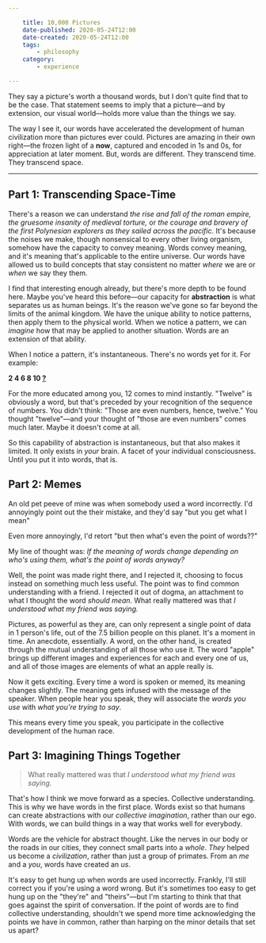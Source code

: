 ```yaml
---

    title: 10,000 Pictures
    date-published: 2020-05-24T12:00
    date-created: 2020-05-24T12:00
    tags:
        - philosophy
    category:
        - experience

---
```




They say a picture's worth a thousand words, but I don't quite find that to be the case. That statement seems to imply that a picture&mdash;and by extension, our visual world&mdash;holds more value than the things we say.

The way I see it, our words have accelerated the development of human civilization more than pictures ever could. Pictures are amazing in their own right&mdash;the frozen light of a **now**, captured and encoded in 1s and 0s, for appreciation at later moment. But, words are different. They transcend time. They transcend space.



---



## Part 1: Transcending Space-Time

There's a reason we can understand *the rise and fall of the roman empire, the gruesome insanity of medieval torture,* or *the courage and bravery of the first Polynesian explorers as they sailed across the pacific.* It's because the noises we make, though nonsensical to every other living organism, somehow have the capacity to convey meaning. Words convey meaning, and it's meaning that's applicable to the entire universe. Our words have allowed us to build concepts that stay consistent no matter *where* we are or *when* we say they them.

I find that interesting enough already, but there's more depth to be found here.  Maybe you've heard this before&mdash;our capacity for **abstraction** is what separates us as human beings. It's the reason we've gone so far beyond the limits of the animal kingdom. We have the unique ability to notice patterns, then apply them to the physical world. When we notice a pattern, we can *imagine* how that may be applied to another situation. Words are an extension of that ability.

When I notice a pattern, it's instantaneous. There's no words yet for it. For example:

**2  4  6  8  10  <u>?</u>**

For the more educated among you, 12 comes to mind instantly. "Twelve" is obviously a word, but that's preceded by your recognition of the sequence of numbers. You didn't think: "Those are even numbers, hence, twelve." You thought "twelve"&mdash;and your thought of "those are even numbers" comes much later. Maybe it doesn't come at all. 

So this capability of abstraction is instantaneous, but that also makes it limited. It only exists in *your* brain. A facet of your individual consciousness. Until you put it into words, that is.



## Part 2: Memes

An old pet peeve of mine was when somebody used a word incorrectly. I'd annoyingly point out the their mistake, and they'd say "but you get what I mean"

Even more annoyingly, I'd retort "but then what's even the point of words??"

My line of thought was: *If the meaning of words change depending on who's using them, what's the point of words anyway?* 

Well, the point was made right there, and I rejected it, choosing to focus instead on something much less useful. The point was to find common understanding with a friend. I rejected it out of dogma, an attachment to what I thought the word *should mean*. What really mattered was that *I understood what my friend was saying.*

Pictures, as powerful as they are, can only represent a single point of data in 1 person's life, out of the 7.5 billion people on this planet. It's a moment in time. An anecdote, essentially. A word, on the other hand, is created through the mutual understanding of all those who use it. The word "apple" brings up different images and experiences for each and every one of us, and all of those images are elements of what an apple really is.

Now it gets exciting. Every time a word is spoken or memed, its meaning changes slightly. The meaning gets infused with the message of the speaker. When people hear you speak, they will associate the *words you use* with *what you're trying to say*.

This means every time you speak, you participate in the collective development of the human race.



## Part 3: Imagining Things Together

> What really mattered was that *I understood what my friend was saying.*

That's how I think we move forward as a species. Collective understanding. This is why we have words in the first place. Words exist so that humans can create abstractions with our *collective imagination*, rather than our ego. With words, we can build things in a way that works well for everybody. 

Words are the vehicle for abstract thought. Like the nerves in our body or the roads in our cities, they connect small parts into a *whole*. *They* helped us become a *civilization*, rather than just a group of primates. From an *me* and a *you*, words have created an *us*.

It's easy to get hung up when words are used incorrectly. Frankly, I'll still correct you if you're using a word wrong. But it's sometimes too easy to get hung up on the "they're" and "theirs"&mdash;but I'm starting to think that that goes against the spirit of conversation. If the point of words are to find collective understanding, shouldn't we spend more time acknowledging the points we have in common, rather than harping on the minor details that set us apart?



